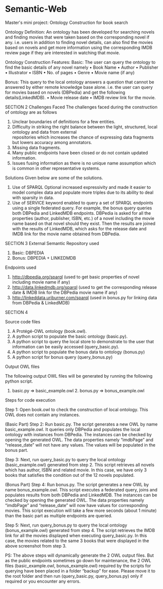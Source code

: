 # Semantic-Web
Master's mini project: Ontology Construction for book search

Ontology Definition:
An ontology has been developed for searching novels and finding movies that were taken based on the corresponding novel if any. i.e. users in addition to finding novel details, can also find the movies based on novels and get more information using the corresponding IMDB review page if they are interested in watching that movie.

Ontology Construction
Features:
Basic: The user can query the ontology to find the basic details of any novel namely
• Book Name
• Author
• Publisher
• Illustrator
• ISBN
• No. of pages
• Genre
• Movie name (if any)
  
Bonus: This query to the local ontology answers a question that cannot be answered by either remote knowledge base alone. i.e. the user can query for movies based on novels (DBPedia) and get the following details(LinkedMDB).
• Movie release date
• IMDB review link for the movie.
 
SECTION 2
Challenges Faced
The challenges faced during the construction of ontology are as follows
1. Unclear boundaries of definitions for a few entities.
2. Difficulty in striking the right balance between the light, structured, local ontology and data from external  
   repositories which increases the chance of expressing data fragments but lowers accuracy among annotators.
3. Missing data fragments.
4. Many public endpoints have been closed or do not contain updated
information.
5. Issues fusing information as there is no unique name assumption which is common in other representative systems.

Solutions
Given below are some of the solutions.
1. Use of SPARQL Optional increased expressivity and made it easier to model complex data and populate more triples due to its ability to deal with sparsity in data.
2. Use of SERVICE keyword enabled to query a set of SPARQL endpoints using a single federated query. For example, the bonus query queries both DBPedia and LinkedMDB endpoints. DBPedia is asked for all the properties (author, publisher, ISBN, etc.) of a novel including the movie name based on that novel should they exist. Then the results are joined with the results of LinkedMDB, which asks for the release date and IMDB link for the movie name obtained from DBPedia.
  
SECTION 3
External Semantic Repository used
1. Basic: DBPEDIA
2. Bonus: DBPEDIA + LINKEDMDB

Endpoints used
1. http://dbpedia.org/sparql (used to get basic properties of novel including movie name if any)
2. http://data.linkedmdb.org/sparql (used to get the corresponding release date & IMDB link for the DBPedia movie name if any)
3. http://linkeddata.uriburner.com/sparql (used in bonus.py for linking data from DBPedia & LinkedMDB)

SECTION 4

Source code files
1. A Protégé-OWL ontology (book.owl).
2. A python script to populate the basic ontology (basic.py).
3. A python script to query the local store to demonstrate to the user that information can be 
   easily accessed (query_basic.py).
4. A python script to populate the bonus data to ontology (bonus.py)
5. A python script for bonus query (query_bonus.py)
   
Output OWL files

The following output OWL files will be generated by running the following python script.
1. basic.py => basic_example.owl 2. bonus.py => bonus_example.owl

Steps for code execution

Step 1: Open book.owl to check the construction of local ontology. This OWL does not contain any instances.

(Basic Part)
Step 2: Run basic.py. The script generates a new OWL by name basic_example.owl. It queries only DBPedia and populates the local ontology with instances from DBPedia. The instances can be checked by opening the generated OWL. The data properties namely “imdbPage” and “release_date” will not have any values. The values will be populated in the bonus part.

Step 3: Next, run query_basic.py to query the local ontology (basic_example.owl) generated from step 2. This script retrieves all novels which has author, ISBN and related movie. In this case, we have only 3 books that satisfies the condition out of the 12 novels populated.

(Bonus Part)
Step 4: Run bonus.py. The script generates a new OWL by name bonus_example.owl. This script executes a federated query, joins and populates results from both DBPedia and LinkedMDB. The instances can be checked by opening the generated OWL. The data properties namely “imdbPage” and “release_date” will now have values for corresponding movies. This script execution will take a few more seconds (about 1 minute) than the basic part as multiple endpoints are queried.

Step 5: Next, run query_bonus.py to query the local ontology (bonus_example.owl) generated from step 4. The script retrieves the IMDB link for all the movies displayed when executing query_basic.py. In this case, the movies related to the same 3 books that were displayed in the above screenshot from step 3.

 PS: The above steps will dynamically generate the 2 OWL output files. But as the public endpoints sometimes go down for maintenance, the 2 OWL files (basic_example.owl, bonus_example.owl) required by the scripts for querying have been placed in a folder “backup” for ease. Please move it to the root folder and then run (query_basic.py, query_bonus.py) only if required or you encounter any errors.
